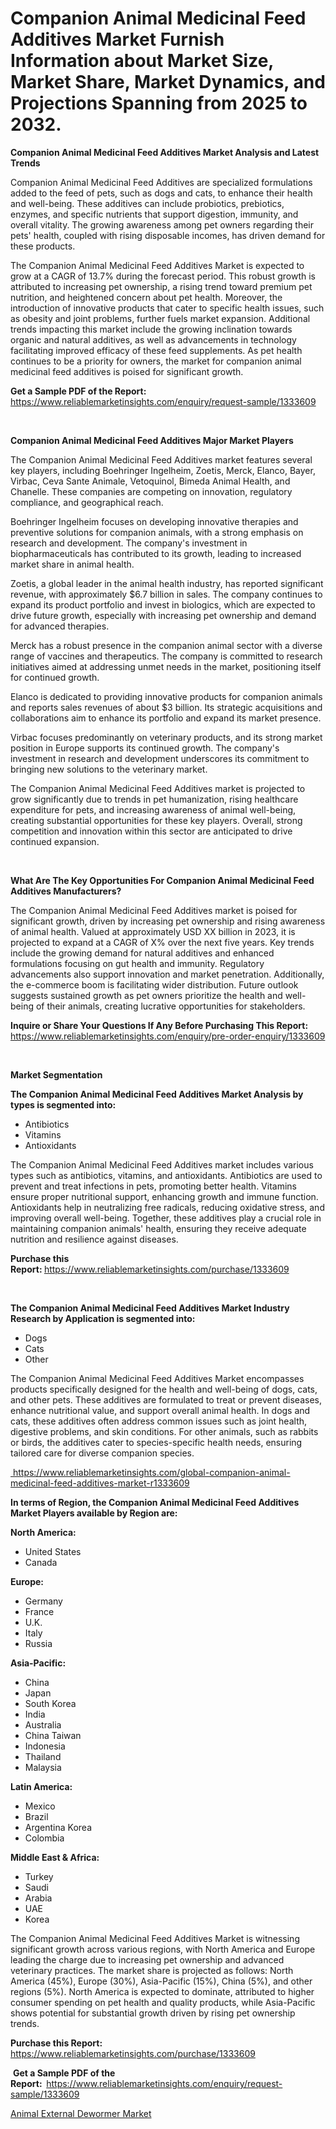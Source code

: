 <p><h1>Companion Animal Medicinal Feed Additives Market Furnish Information about Market Size, Market Share, Market Dynamics, and Projections Spanning from 2025 to 2032.</h1></p><p><strong>Companion Animal Medicinal Feed Additives Market Analysis and Latest Trends</strong></p>
<p><p>Companion Animal Medicinal Feed Additives are specialized formulations added to the feed of pets, such as dogs and cats, to enhance their health and well-being. These additives can include probiotics, prebiotics, enzymes, and specific nutrients that support digestion, immunity, and overall vitality. The growing awareness among pet owners regarding their pets' health, coupled with rising disposable incomes, has driven demand for these products.</p><p>The Companion Animal Medicinal Feed Additives Market is expected to grow at a CAGR of 13.7% during the forecast period. This robust growth is attributed to increasing pet ownership, a rising trend toward premium pet nutrition, and heightened concern about pet health. Moreover, the introduction of innovative products that cater to specific health issues, such as obesity and joint problems, further fuels market expansion. Additional trends impacting this market include the growing inclination towards organic and natural additives, as well as advancements in technology facilitating improved efficacy of these feed supplements. As pet health continues to be a priority for owners, the market for companion animal medicinal feed additives is poised for significant growth.</p></p>
<p><strong>Get a Sample PDF of the Report:&nbsp;</strong> <a href="https://www.reliablemarketinsights.com/enquiry/request-sample/1333609?utm_campaign=2933&utm_medium=2&utm_source=Github&utm_content=ia&utm_term=24032025&utm_id=companion-animal-medicinal-feed-additives">https://www.reliablemarketinsights.com/enquiry/request-sample/1333609</a></p>
<p>&nbsp;</p>
<p><strong>Companion Animal Medicinal Feed Additives Major Market Players</strong></p>
<p><p>The Companion Animal Medicinal Feed Additives market features several key players, including Boehringer Ingelheim, Zoetis, Merck, Elanco, Bayer, Virbac, Ceva Sante Animale, Vetoquinol, Bimeda Animal Health, and Chanelle. These companies are competing on innovation, regulatory compliance, and geographical reach.</p><p>Boehringer Ingelheim focuses on developing innovative therapies and preventive solutions for companion animals, with a strong emphasis on research and development. The company's investment in biopharmaceuticals has contributed to its growth, leading to increased market share in animal health.</p><p>Zoetis, a global leader in the animal health industry, has reported significant revenue, with approximately $6.7 billion in sales. The company continues to expand its product portfolio and invest in biologics, which are expected to drive future growth, especially with increasing pet ownership and demand for advanced therapies.</p><p>Merck has a robust presence in the companion animal sector with a diverse range of vaccines and therapeutics. The company is committed to research initiatives aimed at addressing unmet needs in the market, positioning itself for continued growth.</p><p>Elanco is dedicated to providing innovative products for companion animals and reports sales revenues of about $3 billion. Its strategic acquisitions and collaborations aim to enhance its portfolio and expand its market presence.</p><p>Virbac focuses predominantly on veterinary products, and its strong market position in Europe supports its continued growth. The company's investment in research and development underscores its commitment to bringing new solutions to the veterinary market.</p><p>The Companion Animal Medicinal Feed Additives market is projected to grow significantly due to trends in pet humanization, rising healthcare expenditure for pets, and increasing awareness of animal well-being, creating substantial opportunities for these key players. Overall, strong competition and innovation within this sector are anticipated to drive continued expansion.</p></p>
<p>&nbsp;</p>
<p><strong>What Are The Key Opportunities For Companion Animal Medicinal Feed Additives Manufacturers?</strong></p>
<p><p>The Companion Animal Medicinal Feed Additives market is poised for significant growth, driven by increasing pet ownership and rising awareness of animal health. Valued at approximately USD XX billion in 2023, it is projected to expand at a CAGR of X% over the next five years. Key trends include the growing demand for natural additives and enhanced formulations focusing on gut health and immunity. Regulatory advancements also support innovation and market penetration. Additionally, the e-commerce boom is facilitating wider distribution. Future outlook suggests sustained growth as pet owners prioritize the health and well-being of their animals, creating lucrative opportunities for stakeholders.</p></p>
<p><strong>Inquire or Share Your Questions If Any Before Purchasing This Report:</strong> <a href="https://www.reliablemarketinsights.com/enquiry/pre-order-enquiry/1333609?utm_campaign=2933&utm_medium=2&utm_source=Github&utm_content=ia&utm_term=24032025&utm_id=companion-animal-medicinal-feed-additives">https://www.reliablemarketinsights.com/enquiry/pre-order-enquiry/1333609</a></p>
<p>&nbsp;</p>
<p><strong>Market Segmentation</strong></p>
<p><strong>The Companion Animal Medicinal Feed Additives Market Analysis by types is segmented into:</strong></p>
<p><ul><li>Antibiotics</li><li>Vitamins</li><li>Antioxidants</li></ul></p>
<p><p>The Companion Animal Medicinal Feed Additives market includes various types such as antibiotics, vitamins, and antioxidants. Antibiotics are used to prevent and treat infections in pets, promoting better health. Vitamins ensure proper nutritional support, enhancing growth and immune function. Antioxidants help in neutralizing free radicals, reducing oxidative stress, and improving overall well-being. Together, these additives play a crucial role in maintaining companion animals' health, ensuring they receive adequate nutrition and resilience against diseases.</p></p>
<p><strong>Purchase this Report:&nbsp;</strong><a href="https://www.reliablemarketinsights.com/purchase/1333609?utm_campaign=2933&utm_medium=2&utm_source=Github&utm_content=ia&utm_term=24032025&utm_id=companion-animal-medicinal-feed-additives">https://www.reliablemarketinsights.com/purchase/1333609</a></p>
<p>&nbsp;</p>
<p><strong>The Companion Animal Medicinal Feed Additives Market Industry Research by Application is segmented into:</strong></p>
<p><ul><li>Dogs</li><li>Cats</li><li>Other</li></ul></p>
<p><p>The Companion Animal Medicinal Feed Additives Market encompasses products specifically designed for the health and well-being of dogs, cats, and other pets. These additives are formulated to treat or prevent diseases, enhance nutritional value, and support overall animal health. In dogs and cats, these additives often address common issues such as joint health, digestive problems, and skin conditions. For other animals, such as rabbits or birds, the additives cater to species-specific health needs, ensuring tailored care for diverse companion species.</p></p>
<p><a href="https://www.reliablemarketinsights.com/global-companion-animal-medicinal-feed-additives-market-r1333609?utm_campaign=2933&utm_medium=2&utm_source=Github&utm_content=ia&utm_term=24032025&utm_id=companion-animal-medicinal-feed-additives">&nbsp;https://www.reliablemarketinsights.com/global-companion-animal-medicinal-feed-additives-market-r1333609</a></p>
<p><strong>In terms of Region, the Companion Animal Medicinal Feed Additives Market Players available by Region are:</strong></p>
<p>
    <p> <strong> North America: </strong>
        <ul>
            <li>United States</li>
            <li>Canada</li>
        </ul>
        </p> 
    <p> <strong> Europe: </strong>
        <ul>
            <li>Germany</li>
            <li>France</li>
            <li>U.K.</li>
            <li>Italy</li>
            <li>Russia</li>
        </ul>
        </p> 
    <p> <strong> Asia-Pacific: </strong>
        <ul>
            <li>China</li>
            <li>Japan</li>
            <li>South Korea</li>
            <li>India</li>
            <li>Australia</li>
            <li>China Taiwan</li>
            <li>Indonesia</li>
            <li>Thailand</li>
            <li>Malaysia</li>
        </ul>
        </p> 
    <p> <strong> Latin America: </strong>
        <ul>
            <li>Mexico</li>
            <li>Brazil</li>
            <li>Argentina Korea</li>
            <li>Colombia</li>
        </ul>
        </p> 
    <p> <strong> Middle East & Africa: </strong>
        <ul>
            <li>Turkey</li>
            <li>Saudi</li>
            <li>Arabia</li>
            <li>UAE</li>
            <li>Korea</li>
        </ul>
    </p>
    </p>
<p><p>The Companion Animal Medicinal Feed Additives Market is witnessing significant growth across various regions, with North America and Europe leading the charge due to increasing pet ownership and advanced veterinary practices. The market share is projected as follows: North America (45%), Europe (30%), Asia-Pacific (15%), China (5%), and other regions (5%). North America is expected to dominate, attributed to higher consumer spending on pet health and quality products, while Asia-Pacific shows potential for substantial growth driven by rising pet ownership trends.</p></p>
<p><strong>Purchase this Report: </strong><a href="https://www.reliablemarketinsights.com/purchase/1333609?utm_campaign=2933&utm_medium=2&utm_source=Github&utm_content=ia&utm_term=24032025&utm_id=companion-animal-medicinal-feed-additives">https://www.reliablemarketinsights.com/purchase/1333609</a></p>
<p>&nbsp;<strong>Get a Sample PDF of the Report:&nbsp;&nbsp;</strong><a href="https://www.reliablemarketinsights.com/enquiry/request-sample/1333609?utm_campaign=2933&utm_medium=2&utm_source=Github&utm_content=ia&utm_term=24032025&utm_id=companion-animal-medicinal-feed-additives">https://www.reliablemarketinsights.com/enquiry/request-sample/1333609</a></p>
<p><strong></strong></p>
<p><p><a href="https://github.com/leyesamilej/Market-Research-Report-List-1/blob/main/animal-external-dewormer-market.md?utm_campaign=2933&utm_medium=2&utm_source=Github&utm_content=ia&utm_term=24032025&utm_id=companion-animal-medicinal-feed-additives">Animal External Dewormer Market</a></p></p>